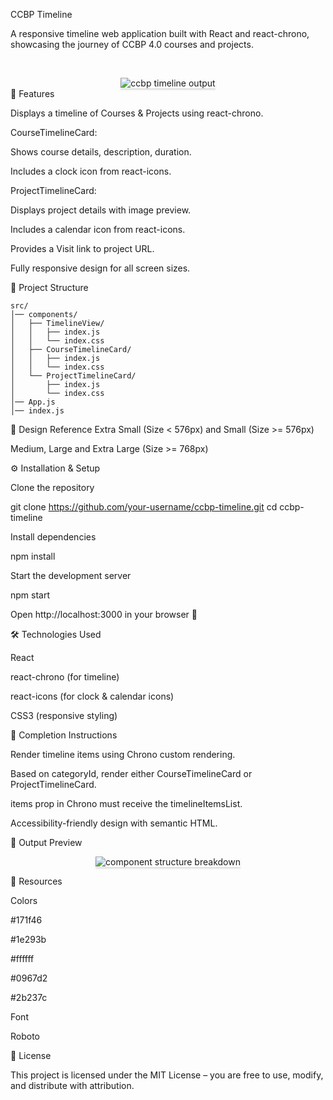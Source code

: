 CCBP Timeline

A responsive timeline web application built with React and react-chrono, showcasing the journey of CCBP 4.0 courses and projects.

<br/> <div align="center"> <img src="https://assets.ccbp.in/frontend/content/react-js/ccbp-timeline-output.gif" alt="ccbp timeline output" style="max-width:70%;box-shadow:0 2.8px 2.2px rgba(0, 0, 0, 0.12)"> </div>
📌 Features

Displays a timeline of Courses & Projects using react-chrono.

CourseTimelineCard:

Shows course details, description, duration.

Includes a clock icon from react-icons.

ProjectTimelineCard:

Displays project details with image preview.

Includes a calendar icon from react-icons.

Provides a Visit link to project URL.

Fully responsive design for all screen sizes.

📂 Project Structure
```
src/
│── components/
│   ├── TimelineView/
│   │   ├── index.js
│   │   └── index.css
│   ├── CourseTimelineCard/
│   │   ├── index.js
│   │   └── index.css
│   └── ProjectTimelineCard/
│       ├── index.js
│       └── index.css
│── App.js
│── index.js
```

🎨 Design Reference
Extra Small (Size < 576px) and Small (Size >= 576px)

Medium, Large and Extra Large (Size >= 768px)

⚙️ Installation & Setup

Clone the repository

git clone https://github.com/your-username/ccbp-timeline.git
cd ccbp-timeline


Install dependencies

npm install


Start the development server

npm start


Open http://localhost:3000 in your browser 🚀

🛠️ Technologies Used

React

react-chrono (for timeline)

react-icons (for clock & calendar icons)

CSS3 (responsive styling)

📝 Completion Instructions

Render timeline items using Chrono custom rendering.

Based on categoryId, render either CourseTimelineCard or ProjectTimelineCard.

items prop in Chrono must receive the timelineItemsList.

Accessibility-friendly design with semantic HTML.

🎯 Output Preview
<p align="center"> <img src="https://assets.ccbp.in/frontend/content/react-js/ccbp-timeline-component-structure-breakdown.png" alt="component structure breakdown" style="max-width:100%;box-shadow:0 2.8px 2.2px rgba(0, 0, 0, 0.12)"> </p>
🎨 Resources

Colors

#171f46

#1e293b

#ffffff

#0967d2

#2b237c

Font

Roboto

📄 License

This project is licensed under the MIT License – you are free to use, modify, and distribute with attribution.
